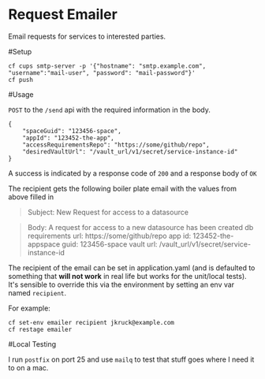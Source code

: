 Request Emailer
===
Email requests for services to interested parties.  
 
#Setup 

```
cf cups smtp-server -p '{"hostname": "smtp.example.com", "username":"mail-user", "password": "mail-password"}'
cf push
```


#Usage

`POST` to the `/send` api with the required information in the body. 

```
{
    "spaceGuid": "123456-space",
    "appId": "123452-the-app",
    "accessRequirementsRepo": "https://some/github/repo",
    "desiredVaultUrl": "/vault_url/v1/secret/service-instance-id"
}
```

A success is indicated by a response code of `200` and a response body of `OK`

The recipient gets the following boiler plate email with the values from 
above filled in 

> Subject: 
> New Request for access to a datasource

> Body: 
> A request for access to a new datasource has been created db requirements 
> url: https://some/github/repo
> app id: 123452-the-appspace guid: 123456-space
> vault url: /vault_url/v1/secret/service-instance-id

The recipient of the email can be set in application.yaml (and is defaulted to 
something that **will not work** in real life but works for the unit/local 
tests). It's sensible to override this via the environment by setting an env var
named `recipient`. 

For example: 

```
cf set-env emailer recipient jkruck@example.com
cf restage emailer
```

#Local Testing

I run `postfix` on port 25 and use `mailq` to test that stuff goes where I need 
it to on a mac. 